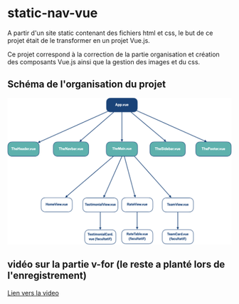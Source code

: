 # static-nav-vue

A partir d'un site static contenant des fichiers html et css, le but de ce projet était de le transformer en un projet Vue.js.

Ce projet correspond à la correction de la partie organisation et création des composants Vue.js ainsi que la gestion des images et du css.

## Schéma de l'organisation du projet

![alt text](docs/organisation_projet.png)

## vidéo sur la partie v-for (le reste a planté lors de l'enregistrement)

[Lien vers la video](https://app.screencast.com/5fNrYv5cAcq4A)
